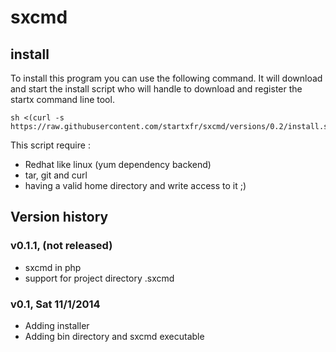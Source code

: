 sxcmd
=====

## install 

To install this program you can use the following command. It will download and start the install script who will handle to download and register the startx command line tool.
```
sh <(curl -s https://raw.githubusercontent.com/startxfr/sxcmd/versions/0.2/install.sh)
```

This script require :
* Redhat like linux (yum dependency backend)
* tar, git and curl
* having a valid home directory and write access to it ;)

## Version history

### <a name="v0.1.1"></a>v0.1.1, (not released)

* sxcmd in php
* support for project directory .sxcmd

### <a name="v0.1"></a>v0.1, Sat 11/1/2014

* Adding installer
* Adding bin directory and sxcmd executable

